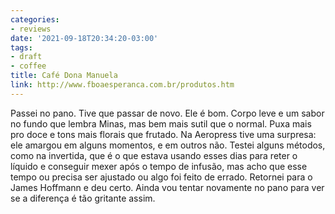 ```yaml
---
categories:
- reviews
date: '2021-09-18T20:34:20-03:00'
tags:
- draft
- coffee
title: Café Dona Manuela
link: http://www.fboaesperanca.com.br/produtos.htm
---
```


Passei no pano. Tive que passar de novo. Ele é bom. Corpo leve e um sabor no fundo que lembra Minas, mas bem mais sutil que o normal. Puxa mais pro doce e tons mais florais que frutado. Na Aeropress tive uma surpresa: ele amargou em alguns momentos, e em outros não. Testei alguns métodos, como na invertida, que é o que estava usando esses dias para reter o líquido e conseguir mexer após o tempo de infusão, mas acho que esse tempo ou precisa ser ajustado ou algo foi feito de errado. Retornei para o James Hoffmann e deu certo. Ainda vou tentar novamente no pano para ver se a diferença é tão gritante assim.
